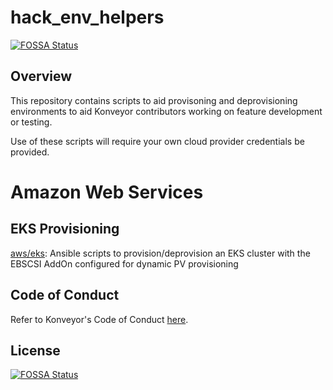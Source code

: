 # hack_env_helpers
[![FOSSA Status](https://app.fossa.com/api/projects/git%2Bgithub.com%2Fkonveyor%2Fhack_env_helpers.svg?type=shield)](https://app.fossa.com/projects/git%2Bgithub.com%2Fkonveyor%2Fhack_env_helpers?ref=badge_shield)

## Overview
This repository contains scripts to aid provisoning and deprovisioning environments to aid Konveyor contributors working on feature development or testing.  

Use of these scripts will require your own cloud provider credentials be provided.

# Amazon Web Services
## EKS Provisioning
[aws/eks](aws/eks): Ansible scripts to provision/deprovision an EKS cluster with the EBSCSI AddOn configured for dynamic PV provisioning

## Code of Conduct
Refer to Konveyor's Code of Conduct [here](https://github.com/konveyor/community/blob/main/CODE_OF_CONDUCT.md).


## License
[![FOSSA Status](https://app.fossa.com/api/projects/git%2Bgithub.com%2Fkonveyor%2Fhack_env_helpers.svg?type=large)](https://app.fossa.com/projects/git%2Bgithub.com%2Fkonveyor%2Fhack_env_helpers?ref=badge_large)